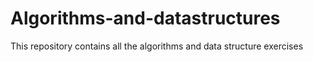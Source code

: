# Algorithms-and-datastructures
This repository contains all the algorithms and data structure exercises
